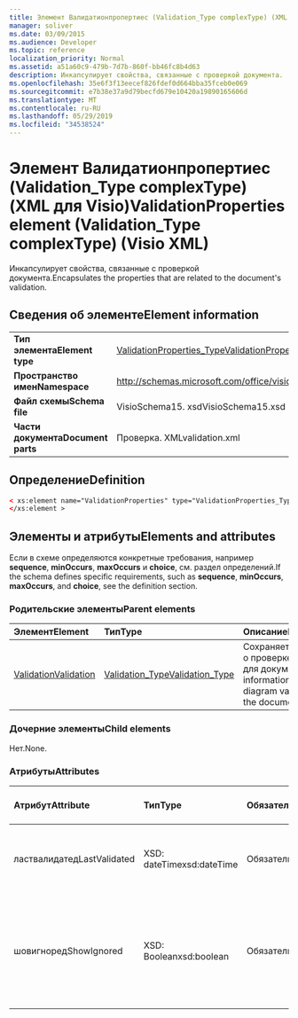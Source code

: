 ```yaml
---
title: Элемент Валидатионпропертиес (Validation_Type complexType) (XML для Visio)
manager: soliver
ms.date: 03/09/2015
ms.audience: Developer
ms.topic: reference
localization_priority: Normal
ms.assetid: a51a60c9-479b-7d7b-860f-bb46fc8b4d63
description: Инкапсулирует свойства, связанные с проверкой документа.
ms.openlocfilehash: 35e6f3f13eecef826fdef0d664bba35fceb0e069
ms.sourcegitcommit: e7b38e37a9d79becfd679e10420a19890165606d
ms.translationtype: MT
ms.contentlocale: ru-RU
ms.lasthandoff: 05/29/2019
ms.locfileid: "34538524"
---
```

# <a name="validationproperties-element-validation_type-complextype-visio-xml"></a><span data-ttu-id="c6579-103">Элемент Валидатионпропертиес (Validation_Type complexType) (XML для Visio)</span><span class="sxs-lookup"><span data-stu-id="c6579-103">ValidationProperties element (Validation_Type complexType) (Visio XML)</span></span>

<span data-ttu-id="c6579-104">Инкапсулирует свойства, связанные с проверкой документа.</span><span class="sxs-lookup"><span data-stu-id="c6579-104">Encapsulates the properties that are related to the document's validation.</span></span>
  
## <a name="element-information"></a><span data-ttu-id="c6579-105">Сведения об элементе</span><span class="sxs-lookup"><span data-stu-id="c6579-105">Element information</span></span>

|||
|:-----|:-----|
|<span data-ttu-id="c6579-106">**Тип элемента**</span><span class="sxs-lookup"><span data-stu-id="c6579-106">**Element type**</span></span> <br/> |[<span data-ttu-id="c6579-107">ValidationProperties_Type</span><span class="sxs-lookup"><span data-stu-id="c6579-107">ValidationProperties_Type</span></span>](validationproperties_type-complextypevisio-xml.md) <br/> |
|<span data-ttu-id="c6579-108">**Пространство имен**</span><span class="sxs-lookup"><span data-stu-id="c6579-108">**Namespace**</span></span> <br/> |http://schemas.microsoft.com/office/visio/2012/main  <br/> |
|<span data-ttu-id="c6579-109">**Файл схемы**</span><span class="sxs-lookup"><span data-stu-id="c6579-109">**Schema file**</span></span> <br/> |<span data-ttu-id="c6579-110">VisioSchema15. xsd</span><span class="sxs-lookup"><span data-stu-id="c6579-110">VisioSchema15.xsd</span></span>  <br/> |
|<span data-ttu-id="c6579-111">**Части документа**</span><span class="sxs-lookup"><span data-stu-id="c6579-111">**Document parts**</span></span> <br/> |<span data-ttu-id="c6579-112">Проверка. XML</span><span class="sxs-lookup"><span data-stu-id="c6579-112">validation.xml</span></span>  <br/> |
   
## <a name="definition"></a><span data-ttu-id="c6579-113">Определение</span><span class="sxs-lookup"><span data-stu-id="c6579-113">Definition</span></span>

```XML
< xs:element name="ValidationProperties" type="ValidationProperties_Type" minOccurs="0" maxOccurs="1" >
</xs:element >
```

## <a name="elements-and-attributes"></a><span data-ttu-id="c6579-114">Элементы и атрибуты</span><span class="sxs-lookup"><span data-stu-id="c6579-114">Elements and attributes</span></span>

<span data-ttu-id="c6579-115">Если в схеме определяются конкретные требования, например **sequence**, **minOccurs**, **maxOccurs** и **choice**, см. раздел определений.</span><span class="sxs-lookup"><span data-stu-id="c6579-115">If the schema defines specific requirements, such as **sequence**, **minOccurs**, **maxOccurs**, and **choice**, see the definition section.</span></span> 
  
### <a name="parent-elements"></a><span data-ttu-id="c6579-116">Родительские элементы</span><span class="sxs-lookup"><span data-stu-id="c6579-116">Parent elements</span></span>

|<span data-ttu-id="c6579-117">**Элемент**</span><span class="sxs-lookup"><span data-stu-id="c6579-117">**Element**</span></span>|<span data-ttu-id="c6579-118">**Тип**</span><span class="sxs-lookup"><span data-stu-id="c6579-118">**Type**</span></span>|<span data-ttu-id="c6579-119">**Описание**</span><span class="sxs-lookup"><span data-stu-id="c6579-119">**Description**</span></span>|
|:-----|:-----|:-----|
|[<span data-ttu-id="c6579-120">Validation</span><span class="sxs-lookup"><span data-stu-id="c6579-120">Validation</span></span>](validation-elementvisio-xml.md) <br/> |[<span data-ttu-id="c6579-121">Validation_Type</span><span class="sxs-lookup"><span data-stu-id="c6579-121">Validation_Type</span></span>](validation_type-complextypevisio-xml.md) <br/> |<span data-ttu-id="c6579-122">Сохраняет сведения о проверке схемы для документа.</span><span class="sxs-lookup"><span data-stu-id="c6579-122">Stores information about diagram validation for the document.</span></span>  <br/> |
   
### <a name="child-elements"></a><span data-ttu-id="c6579-123">Дочерние элементы</span><span class="sxs-lookup"><span data-stu-id="c6579-123">Child elements</span></span>

<span data-ttu-id="c6579-124">Нет.</span><span class="sxs-lookup"><span data-stu-id="c6579-124">None.</span></span>
  
### <a name="attributes"></a><span data-ttu-id="c6579-125">Атрибуты</span><span class="sxs-lookup"><span data-stu-id="c6579-125">Attributes</span></span>

|<span data-ttu-id="c6579-126">**Атрибут**</span><span class="sxs-lookup"><span data-stu-id="c6579-126">**Attribute**</span></span>|<span data-ttu-id="c6579-127">**Тип**</span><span class="sxs-lookup"><span data-stu-id="c6579-127">**Type**</span></span>|<span data-ttu-id="c6579-128">**Обязательный**</span><span class="sxs-lookup"><span data-stu-id="c6579-128">**Required**</span></span>|<span data-ttu-id="c6579-129">**Описание**</span><span class="sxs-lookup"><span data-stu-id="c6579-129">**Description**</span></span>|<span data-ttu-id="c6579-130">**Возможные значения**</span><span class="sxs-lookup"><span data-stu-id="c6579-130">**Possible values**</span></span>|
|:-----|:-----|:-----|:-----|:-----|
|<span data-ttu-id="c6579-131">ластвалидатед</span><span class="sxs-lookup"><span data-stu-id="c6579-131">LastValidated</span></span>  <br/> |<span data-ttu-id="c6579-132">XSD: dateTime</span><span class="sxs-lookup"><span data-stu-id="c6579-132">xsd:dateTime</span></span>  <br/> |<span data-ttu-id="c6579-133">Обязательный</span><span class="sxs-lookup"><span data-stu-id="c6579-133">required</span></span>  <br/> |<span data-ttu-id="c6579-134">Дата и время последней проверки документа.</span><span class="sxs-lookup"><span data-stu-id="c6579-134">The date and time that the document was last validated.</span></span>  <br/> |<span data-ttu-id="c6579-135">Значения типа XSD: dateTime.</span><span class="sxs-lookup"><span data-stu-id="c6579-135">Values of the xsd:dateTime type.</span></span>  <br/> |
|<span data-ttu-id="c6579-136">шовигноред</span><span class="sxs-lookup"><span data-stu-id="c6579-136">ShowIgnored</span></span>  <br/> |<span data-ttu-id="c6579-137">XSD: Boolean</span><span class="sxs-lookup"><span data-stu-id="c6579-137">xsd:boolean</span></span>  <br/> |<span data-ttu-id="c6579-138">Обязательный</span><span class="sxs-lookup"><span data-stu-id="c6579-138">required</span></span>  <br/> |<span data-ttu-id="c6579-139">Указывает, следует ли отображать пропущенные проблемы при проверке в окне "проблемы".</span><span class="sxs-lookup"><span data-stu-id="c6579-139">Specifies whether to show ignored validation issues in the Issues window.</span></span>  <br/> |<span data-ttu-id="c6579-140">Значения типа XSD: Boolean.</span><span class="sxs-lookup"><span data-stu-id="c6579-140">Values of the xsd:boolean type.</span></span>  <br/> |
   


